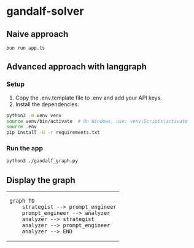 # gandalf-solver

## Naive approach

```
bun run app.ts
```

## Advanced approach with langgraph

### Setup

1. Copy the .env.template file to .env and add your API keys.
2. Install the dependencies:

```bash
python3 -m venv venv
source venv/bin/activate  # On Windows, use: venv\Scripts\activate
source .env
pip install -U -r requirements.txt
```

### Run the app

```bash
python3 ./gandalf_graph.py
```

## Display the graph

<table>
<tr>
<td width="100%">

```mermaid
graph TD
    strategist --> prompt_engineer
    prompt_engineer --> analyzer
    analyzer --> strategist
    analyzer --> prompt_engineer
    analyzer --> END
```

</td>
</tr>
</table>
